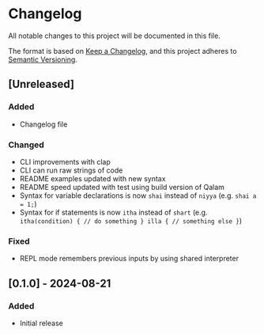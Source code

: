 # Changelog
All notable changes to this project will be documented in this file.

The format is based on [Keep a Changelog](https://keepachangelog.com/en/1.1.0/),
and this project adheres to [Semantic Versioning](https://semver.org/spec/v2.0.0.html).

## [Unreleased]
### Added
- Changelog file

### Changed
- CLI improvements with clap
- CLI can run raw strings of code
- README examples updated with new syntax
- README speed updated with test using build version of Qalam
- Syntax for variable declarations is now `shai` instead of `niyya` (e.g. `shai a = 1;`)
- Syntax for if statements is now `itha` instead of `shart` (e.g. `itha(condition) { // do something } illa { // something else }`)

### Fixed
- REPL mode remembers previous inputs by using shared interpreter

## [0.1.0] - 2024-08-21
### Added
- Initial release
